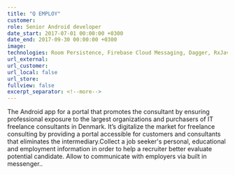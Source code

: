 ```yaml
---
title: "Q EMPLOY"
customer:
role: Senior Android developer
date_start: 2017-07-01 00:00:00 +0300
date_end: 2017-09-30 00:00:00 +0300
image: 
technologies: Room Persistence, Firebase Cloud Messaging, Dagger, RxJava, Retrofit, Moxy MVP, Socket.io
url_external: 
url_customer:
url_local: false
url_store: 
fullview: false
excerpt_separator: <!--more-->
---
```

The Android app for a portal that promotes the consultant by ensuring professional exposure to the largest organizations and purchasers of IT freelance consultants in Denmark. It’s digitalize the market for freelance consulting by providing a portal accessible for customers and consultants that eliminates the intermediary.Collect a job seeker's personal, educational and employment information in order to help a recruiter better evaluate potential candidate. Allow to communicate with employers via built in messenger..